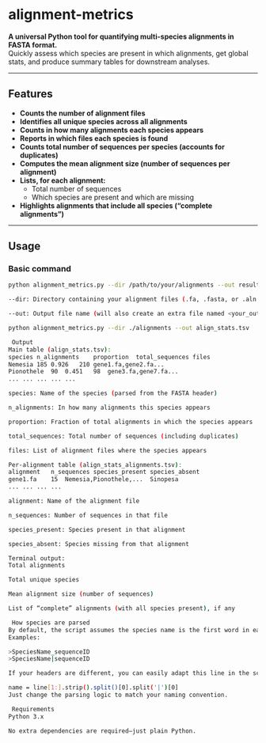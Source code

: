 # alignment-metrics

**A universal Python tool for quantifying multi-species alignments in FASTA format.**  
Quickly assess which species are present in which alignments, get global stats, and produce summary tables for downstream analyses.

---

##  Features

- **Counts the number of alignment files**
- **Identifies all unique species across all alignments**
- **Counts in how many alignments each species appears**
- **Reports in which files each species is found**
- **Counts total number of sequences per species (accounts for duplicates)**
- **Computes the mean alignment size (number of sequences per alignment)**
- **Lists, for each alignment:**
  - Total number of sequences
  - Which species are present and which are missing
- **Highlights alignments that include all species (“complete alignments”)**

---

##  Usage

### **Basic command**

```bash
python alignment_metrics.py --dir /path/to/your/alignments --out results.tsv

--dir: Directory containing your alignment files (.fa, .fasta, or .aln accepted)

--out: Output file name (will also create an extra file named <your_out_file>_alignments.tsv)

python alignment_metrics.py --dir ./alignments --out align_stats.tsv

 Output
Main table (align_stats.tsv):
species	n_alignments	proportion	total_sequences	files
Nemesia	185	0.926	210	gene1.fa,gene2.fa...
Pionothele	90	0.451	98	gene3.fa,gene7.fa...
...	...	...	...	...

species: Name of the species (parsed from the FASTA header)

n_alignments: In how many alignments this species appears

proportion: Fraction of total alignments in which the species appears

total_sequences: Total number of sequences (including duplicates)

files: List of alignment files where the species appears

Per-alignment table (align_stats_alignments.tsv):
alignment	n_sequences	species_present	species_absent
gene1.fa	15	Nemesia,Pionothele,...	Sinopesa
...	...	...	...

alignment: Name of the alignment file

n_sequences: Number of sequences in that file

species_present: Species present in that alignment

species_absent: Species missing from that alignment

Terminal output:
Total alignments

Total unique species

Mean alignment size (number of sequences)

List of “complete” alignments (with all species present), if any

 How species are parsed
By default, the script assumes the species name is the first word in each FASTA header.
Examples:

>SpeciesName_sequenceID
>SpeciesName|sequenceID

If your headers are different, you can easily adapt this line in the script:

name = line[1:].strip().split()[0].split('|')[0]
Just change the parsing logic to match your naming convention.

 Requirements
Python 3.x

No extra dependencies are required—just plain Python.



